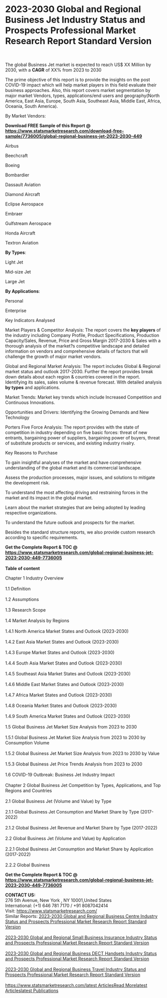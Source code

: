 <h1>2023-2030 Global and Regional Business Jet Industry Status and Prospects Professional Market Research Report Standard Version</h1><br/><p>The global Business Jet market is expected to reach US$ XX Million by 2030, with a <strong>CAGR</strong> of XX% from 2023 to 2030</p><p>The prime objective of this report is to provide the insights on the post COVID-19 impact which will help market players in this field evaluate their business approaches. Also, this report covers market segmentation by major market Vendors, types, applications/end users and geography(North America, East Asia, Europe, South Asia, Southeast Asia, Middle East, Africa, Oceania, South America).</p><p>By Market Vendors:</p><p><strong>Download FREE Sample of this Report @ <a href="https://www.statsmarketresearch.com/download-free-sample/7736005/global-regional-business-jet-2023-2030-449">https://www.statsmarketresearch.com/download-free-sample/7736005/global-regional-business-jet-2023-2030-449</a></strong></p><p>Airbus</p><p>Beechcraft</p><p>Boeing</p><p>Bombardier</p><p>Dassault Aviation</p><p>Diamond Aircraft</p><p>Eclipse Aerospace</p><p>Embraer</p><p>Gulfstream Aerospace</p><p>Honda Aircraft</p><p>Textron Aviation</p><p><strong>By Types</strong>:</p><p>Light Jet</p><p>Mid-size Jet</p><p>Large Jet</p><p><strong><strong>By Applications</strong></strong>:</p><p>Personal</p><p>Enterprise</p><p>Key Indicators Analysed</p><p>Market Players & Competitor Analysis: The report covers the <strong>key players</strong> of the industry including Company Profile, Product Specifications, Production Capacity/Sales, Revenue, Price and Gross Margin 2017-2030 & Sales with a thorough analysis of the market?s competitive landscape and detailed information on vendors and comprehensive details of factors that will challenge the growth of major market vendors.</p><p>Global and Regional Market Analysis: The report includes Global & Regional market status and outlook 2017-2030. Further the report provides break down details about each region & countries covered in the report. Identifying its sales, sales volume & revenue forecast. With detailed analysis <strong>by types</strong> and applications.</p><p>Market Trends: Market key trends which include Increased Competition and Continuous Innovations.</p><p>Opportunities and Drivers: Identifying the Growing Demands and New Technology</p><p>Porters Five Force Analysis: The report provides with the state of competition in industry depending on five basic forces: threat of new entrants, bargaining power of suppliers, bargaining power of buyers, threat of substitute products or services, and existing industry rivalry.</p><p>Key Reasons to Purchase</p><p>To gain insightful analyses of the market and have comprehensive understanding of the global market and its commercial landscape.</p><p>Assess the production processes, major issues, and solutions to mitigate the development risk.</p><p>To understand the most affecting driving and restraining forces in the market and its impact in the global market.</p><p>Learn about the market strategies that are being adopted by leading respective organizations.</p><p>To understand the future outlook and prospects for the market.</p><p>Besides the standard structure reports, we also provide custom research according to specific requirements.</p><div><b>Get the Complete Report & TOC @ <a href="https://www.statsmarketresearch.com/global-regional-business-jet-2023-2030-449-7736005">https://www.statsmarketresearch.com/global-regional-business-jet-2023-2030-449-7736005</a></b></div><br><b>Table of content</b><p>Chapter 1 Industry Overview<br /><br>1.1 Definition<br /><br>1.2 Assumptions<br /><br>1.3 Research Scope<br /><br>1.4 Market Analysis by Regions<br /><br>1.4.1 North America Market States and Outlook (2023-2030)<br /><br>1.4.2 East Asia Market States and Outlook (2023-2030)<br /><br>1.4.3 Europe Market States and Outlook (2023-2030)<br /><br>1.4.4 South Asia Market States and Outlook (2023-2030)<br /><br>1.4.5 Southeast Asia Market States and Outlook (2023-2030)<br /><br>1.4.6 Middle East Market States and Outlook (2023-2030)<br /><br>1.4.7 Africa Market States and Outlook (2023-2030)<br /><br>1.4.8 Oceania Market States and Outlook (2023-2030)<br /><br>1.4.9 South America Market States and Outlook (2023-2030)<br /><br>1.5 Global Business Jet Market Size Analysis from 2023 to 2030<br /><br>1.5.1 Global Business Jet Market Size Analysis from 2023 to 2030 by Consumption Volume<br /><br>1.5.2 Global Business Jet Market Size Analysis from 2023 to 2030 by Value<br /><br>1.5.3 Global Business Jet Price Trends Analysis from 2023 to 2030<br /><br>1.6 COVID-19 Outbreak: Business Jet Industry Impact<br /><br>Chapter 2 Global Business Jet Competition by Types, Applications, and Top Regions and Countries<br /><br>2.1 Global Business Jet (Volume and Value) by Type<br /><br>2.1.1 Global Business Jet Consumption and Market Share by Type (2017-2022)<br /><br>2.1.2 Global Business Jet Revenue and Market Share by Type (2017-2022)<br /><br>2.2 Global Business Jet (Volume and Value) by Application<br /><br>2.2.1 Global Business Jet Consumption and Market Share by Application (2017-2022)<br /><br>2.2.2 Global Business <br><div><b>Get the Complete Report & TOC @ <a href="https://www.statsmarketresearch.com/global-regional-business-jet-2023-2030-449-7736005">https://www.statsmarketresearch.com/global-regional-business-jet-2023-2030-449-7736005</a></b></div></p> <b>CONTACT US:</b><br>276 5th Avenue, New York , NY 10001,United States<br>International: (+1) 646 781 7170 / +91 8087042414<br>Visit: <a href="https://www.statsmarketresearch.com/">https://www.statsmarketresearch.com/</a><br>Similar Reports: <a href="https://www.statsmarketresearch.com/global-regional-business-jet-2023-2030-449-7736005">2023-2030 Global and Regional Business Centre Industry Status and Prospects Professional Market Research Report Standard Version</a><br/><br/><a href="https://www.statsmarketresearch.com/global-regional-business-jet-2023-2030-449-7736005">2023-2030 Global and Regional Small Business Insurance Industry Status and Prospects Professional Market Research Report Standard Version</a><br/><br/><a href="https://www.statsmarketresearch.com/global-regional-business-jet-2023-2030-449-7736005">2023-2030 Global and Regional Business DECT Handsets Industry Status and Prospects Professional Market Research Report Standard Version</a><br/><br/><a href="https://www.statsmarketresearch.com/global-regional-business-jet-2023-2030-449-7736005">2023-2030 Global and Regional Business Travel Industry Status and Prospects Professional Market Research Report Standard Version</a><br/><br/><a href="https://gyeongbokgung.com">https://www.statsmarketresearch.com/</a><a href="https://hallyeomaritime.com">latest Articles</a><a href="https://jingwansa.com">Read More</a><a href=https://nguoiviet.jp/">latest Articles</a><a href="https://www.intelmarketresearch.com/">latest Publications</a>